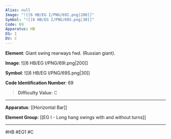 ```yaml
---
Alias: null
Image: "![[6 HB/EG I/PNG/69I.png|200]]"
Symbol: "![[6 HB/EG I/PNG/69S.png|30]]"
Code: 69
Apparatus: HB
EG: I
DV: C
---
```

**Element**: Giant swing rearways fwd. (Russian giant).

**Image**:
![[6 HB/EG I/PNG/69I.png|200]]

**Symbol**:
![[6 HB/EG I/PNG/69S.png|30]]

**Code Identification Number**: 69

>**Difficulty Value**: C

___
**Apparatus**: [[Horizontal Bar]]

**Element Group**: [[EG I - Long hang swings with and without turns]]
___
#HB #EG1 #C
